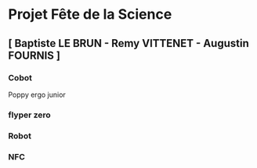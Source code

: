 # Projet Fête de la Science 

## [ Baptiste LE BRUN - Remy VITTENET - Augustin FOURNIS ]


### Cobot <br>
Poppy ergo junior
### flyper zero
### Robot 
### NFC
